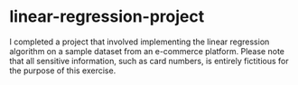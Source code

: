 # linear-regression-project
 I completed a project that involved implementing the linear regression algorithm on a sample dataset from an e-commerce platform. Please note that all sensitive information, such as card numbers, is entirely fictitious for the purpose of this exercise.
